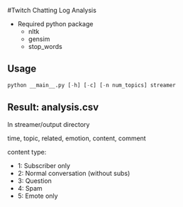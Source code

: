 #Twitch Chatting Log Analysis

- Required python package
   - nltk
   - gensim
   - stop_words
      
## Usage ##
```python
python __main__.py [-h] [-c] [-n num_topics] streamer
```
## Result: analysis.csv ##
In streamer/output directory

time, topic, related, emotion, content, comment

content type:
   - 1: Subscriber only
   - 2: Normal conversation (without subs)
   - 3: Question
   - 4: Spam
   - 5: Emote only 
